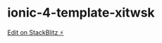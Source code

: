 # ionic-4-template-xitwsk

[Edit on StackBlitz ⚡️](https://stackblitz.com/edit/ionic-4-template-xitwsk)